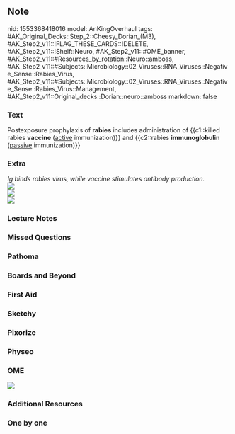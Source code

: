 ## Note
nid: 1553368418016
model: AnKingOverhaul
tags: #AK_Original_Decks::Step_2::Cheesy_Dorian_(M3), #AK_Step2_v11::!FLAG_THESE_CARDS::!DELETE, #AK_Step2_v11::!Shelf::Neuro, #AK_Step2_v11::#OME_banner, #AK_Step2_v11::#Resources_by_rotation::Neuro::amboss, #AK_Step2_v11::#Subjects::Microbiology::02_Viruses::RNA_Viruses::Negative_Sense::Rabies_Virus, #AK_Step2_v11::#Subjects::Microbiology::02_Viruses::RNA_Viruses::Negative_Sense::Rabies_Virus::Management, #AK_Step2_v11::Original_decks::Dorian::neuro::amboss
markdown: false

### Text
Postexposure prophylaxis of <b>rabies</b> includes administration
of {{c1::killed rabies <b>vaccine</b> (<u>active</u>
immunization)}} and {{c2::rabies <b>immunoglobulin</b>
(<u>passive</u> immunization)}}

### Extra
<div>
  <i>Ig binds rabies virus, while vaccine stimulates antibody
  production.</i>
</div>
<div>
  <i><img src="paste-8890582303191.jpg"></i>
</div>
<div>
  <i><img src="paste-8877697401305.jpg"></i>
</div><i><img src="paste-8568459755789.jpg"></i>

### Lecture Notes


### Missed Questions


### Pathoma


### Boards and Beyond


### First Aid


### Sketchy


### Pixorize


### Physeo


### OME
<div class="ome-widget">
  <a href="https://onlinemeded.org?ref=anki"><img src=
  "_OME_AnkiFlashcards_General_3.png"></a>
</div>

### Additional Resources


### One by one


